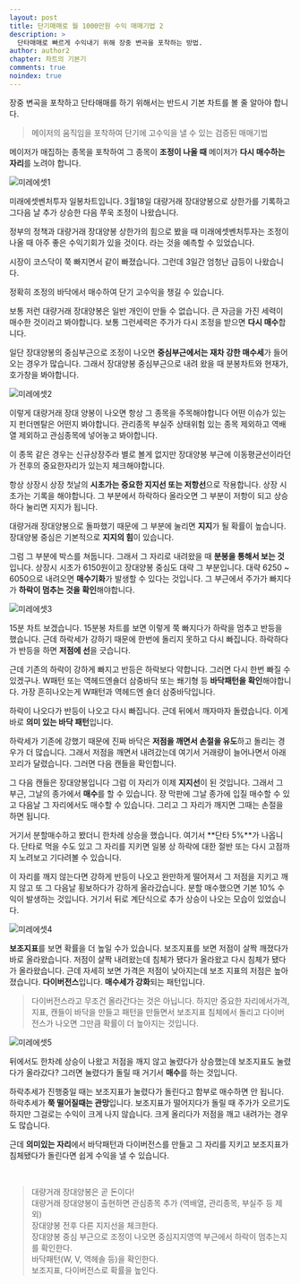 ```yaml
---
layout: post
title: 단기매매로 월 1000만원 수익 매매기법 2 
description: >
  단타매매로 빠르게 수익내기 위해 장중 변곡을 포착하는 방법.
author: author2
chapter: 차트의 기본기
comments: true
noindex: true
---
```


장중 변곡을 포착하고 단타매매를 하기 위해서는 반드시 기본 차트를 볼 줄 알아야 합니다.

> 메이저의 움직임을 포착하여 단기에 고수익을 낼 수 있는 검증된 매매기법

메이저가 매집하는 종목을 포착하여 그 종목이 **조정이 나올 때** 메이저가 **다시 매수하는 자리**를 노려야 합니다.

![미레에셋1](https://opqrstu.github.io/stock/pictures/7/mire.jpg)

미래에셋벤처투자 일봉차트입니다. 3월18일 대량거래 장대양봉으로 상한가를 기록하고 그다음 날 추가 상승한 다음 쭈욱 조정이 나왔습니다.

정부의 정책과 대량거래 장대양봉 상한가의 힘으로 봤을 때 미래에셋벤처투자는 조정이 나올 때 아주 좋은 수익기회가 있을 것이다. 라는 것을 예측할 수 있었습니다.

시장이 코스닥이 쭉 빠지면서 같이 빠졌습니다. 그런데 3일간 엄청난 급등이 나왔습니다.

정확히 조정의 바닥에서 매수하여 단기 고수익을 챙길 수 있습니다.

보통 저런 대량거래 장대양봉은 일반 개인이 만들 수 없습니다. 큰 자금을 가진 세력이 매수한 것이라고 봐야합니다. 보통 그런세력은 주가가 다시 조정을 받으면 **다시 매수**합니다.

일단 장대양봉의 중심부근으로 조정이 나오면 **중심부근에서는 재차 강한 매수세**가 들어오는 경우가 많습니다. 그래서 장대양봉 중심부근으로 내려 왔을 때 분봉차트와 현재가, 호가창을 봐야합니다.

![미레에셋2](https://opqrstu.github.io/stock/pictures/7/mire2.jpg)

이렇게 대량거래 장대 양봉이 나오면 항상 그 종목을 주목해야합니다 어떤 이슈가 있는지 펀더멘탈은 어떤지 봐야합니다. 관리종목 부실주 상태위험 있는 종목 제외하고 역배열 제외하고 관심종목에 넣어놓고 봐야합니다.

이 종목 같은 경우는 신규상장주라 별로 볼게 없지만 장대양봉 부근에 이동평균선이라던가 전후의 중요한자리가 있는지 체크해야합니다.

항상 상장시 상장 첫날의 **시초가는 중요한 지지선 또는 저항선**으로 작용합니다. 상장 시초가는 기록을 해야합니다. 그 부분에서 하락하다 올라오면 그 부분이 저항이 되고 상승하다 눌리면 지지가 됩니다.

대량거래 장대양봉으로 돌파했기 때문에 그 부분에 눌리면 **지지**가 될 확률이 높습니다. 장대양봉 중심은 기본적으로 **지지의 힘**이 있습니다. 

그럼 그 부분에 박스를 쳐둡니다. 그래서 그 자리로 내려왔을 때 **분봉을 통해서 보는 것**입니다. 상장시 시초가 6150원이고 장대양봉 중심도 대략 그 부분입니다. 대략 6250 ~ 6050으로 내려오면 **매수기화**가 발생할 수 있다는 것입니다. 그 부근에서 주가가 빠지다가 **하락이 멈추는 것을 확인**해야합니다.

![미레에셋3](https://opqrstu.github.io/stock/pictures/7/mire3.jpg)

15분 차트 보겠습니다. 15분봉 차트를 보면 이렇게 쭉 빠지다가 하락을 멈추고 반등을 했습니다. 근데 하락세가 강하기 때문에 한번에 돌리지 못하고 다시 빠집니다. 하락하다가 반등을 하면 **저점에 선**을 긋습니다. 

근데 기존의 하락이 강하게 빠지고 반등은 하락보다 약합니다. 그러면 다시 한번 빠질 수 있겠구나. W패턴 또는 역헤드엔숄더 삼중바닥 또는 쐐기형 등 **바닥패턴을 확인**해야합니다. 가장 흔히나오는게 W패턴과 역헤드엔 숄더 삼중바닥입니다. 

하락이 나오다가 반등이 나오고 다시 빠집니다. 근데 뒤에서 깨자마자 돌렸습니다. 이게 바로 **의미 있는 바닥 패턴**입니다. 

하락세가 기존에 강했기 때문에 진짜 바닥은 **저점을 깨면서 손절을 유도**하고 돌리는 경우가 더 많습니다. 그래서 저점을 깨면서 내려갔는데 여기서 거래량이 늘어나면서 아래꼬리가 달렸습니다. 그러면 다음 캔들을 확인합니다.

그 다음 캔들은 장대양봉입니다 그럼 이 자리가 이제 **지지선**이 된 것입니다. 그래서 그 부근, 그날의 종가에서 **매수**를 할 수 있습니다. 장 막판에 그날 종가에 입질 매수할 수 있고 다음날 그 자리에서도 매수할 수 있습니다. 그리고 그 자리가 깨지면 그때는 손절을 하면 됩니다. 

거기서 분할매수하고 봤더니 한차례 상승을 했습니다. 여기서 **단타 5%**가 나옵니다. 단타로 먹을 수도 있고 그 자리를 지키면 일봉 상 하락에 대한 절반 또는 다시 고점까지 노려보고 기다려볼 수 있습니다. 

이 자리를 깨지 않는다면 강하게 반등이 나오고 완만하게 떨어져서 그 저점을 지키고 깨지 않고 또 그 다음날 횡보하다가 강하게 올라갔습니다. 분할 매수했으면 기본 10% 수익이 발생하는 것입니다. 거기서 뒤로 계단식으로 추가 상승이 나오는 모습이 있었습니다.

![미레에셋4](https://opqrstu.github.io/stock/pictures/7/diver.jpg)

**보조지표**를 보면 확률을 더 높일 수가 있습니다. 보조지표를 보면 저점이 살짝 깨졌다가 바로 올라왔습니다. 저점이 살짝 내려왔는데 침체가 됐다가 올라왔고 다시 침체가 됐다가 올라왔습니다. 근데 자세히 보면 가격은 저점이 낮아지는데 보조 지표의 저점은 높아졌습니다. **다이버전스**입니다. **매수세가 강화**되는 패턴입니다.

> 다이버전스라고 무조건 올라간다는 것은 아닙니다. 하지만 중요한 자리에서가격, 지표, 캔들이 바닥을 만들고 패턴을 만들면서 보조지표 침체에서 돌리고 다이버전스가 나오면 그만큼 확률이 더 높아지는 것입니다.

![미레에셋5](https://opqrstu.github.io/stock/pictures/7/harac.jpg)

뒤에서도 한차례 상승이 나왔고 저점을 깨지 않고 눌렸다가 상승했는데 보조지표도 눌렸다가 올라갔다? 그러면 눌렸다가 돌릴 때 거기서 **매수**를 하는 것입니다. 

하락추세가 진행중일 때는 보조지표가 눌렸다가 돌린다고 함부로 매수하면 안 됩니다. 하락추세가 **쭉 떨어질때는 관망**입니다. 보조지표가 떨어지다가 돌릴 때 주가가 오르기도 하지만 그걸로는 수익이 크게 나지 않습니다. 크게 올리다가 저점을 깨고 내려가는 경우도  많습니다.

근데 **의미있는 자리**에서 바닥패턴과 다이버전스를 만들고 그 자리를 지키고 보조지표가 침체됐다가 돌린다면 쉽게 수익을 낼 수 있습니다. 

<br>

> 대량거래 장대양봉은 곧 돈이다!    
> 대량거래 장대양봉이 출현하면 관심종목 추가 (역배열, 관리종목, 부실주 등 제외)    
> 장대양봉 전후 다른 지지선을 체크한다.    
> 장대양봉 중심 부근으로 조정이 나오면 중심지지영역 부근에서 하락이 멈추는지를 확인한다.    
> 바닥패턴(W, V, 역헤솔 등)을 확인한다.    
> 보조지표, 다이버전스로 확률을 높인다.
